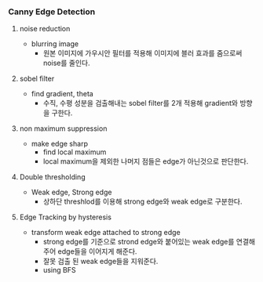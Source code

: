 ### Canny Edge Detection

1. noise reduction 
    - blurring image
        + 원본 이미지에 가우시안 필터를 적용해 이미지에 블러 효과를 줌으로써 noise를 줄인다.
 
2. sobel filter
    - find gradient, theta
        + 수직, 수평 성분을 검출해내는 sobel filter를 2개 적용해 gradient와 방향을 구한다.
3. non maximum suppression
    - make edge sharp
        + find local maximum 
        + local maximum을 제외한 나머지 점들은 edge가 아닌것으로 판단한다.
 
4. Double thresholding
    - Weak edge, Strong edge
        + 상하단 threshlod를 이용해 strong edge와 weak edge로 구분한다.
 
5. Edge Tracking by hysteresis
    - transform weak edge attached to strong edge
        + strong edge를 기준으로 strond edge와 붙어있는 weak edge를 연결해주어 edge들을 이어지게 해준다.
        + 잘못 검출 된 weak edge들을 지워준다.
        + using BFS
